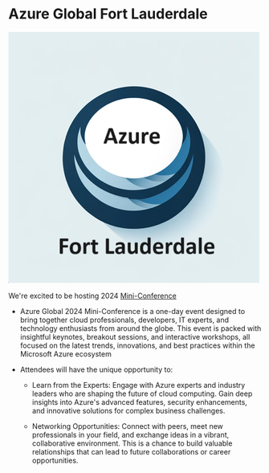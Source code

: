# Azure Global Fort Lauderdale

![Azure Global Fort Lauderdale](AzureGlobalFortLauderdale.png)

We're excited to be hosting 2024 [Mini-Conference](https://www.meetup.com/microsoft-azure-broward-county-florida/events/299908640/?isFirstPublish=true)

* Azure Global 2024 Mini-Conference is a one-day event designed to bring together cloud professionals, developers, IT experts, and technology enthusiasts from around the globe. This event is packed with insightful keynotes, breakout sessions, and interactive workshops, all focused on the latest trends, innovations, and best practices within the Microsoft Azure ecosystem

* Attendees will have the unique opportunity to:
    * Learn from the Experts: Engage with Azure experts and industry leaders who are shaping the future of cloud computing. Gain deep insights into Azure's advanced features, security enhancements, and innovative solutions for complex business challenges.

    * Networking Opportunities: Connect with peers, meet new professionals in your field, and exchange ideas in a vibrant, collaborative environment. This is a chance to build valuable relationships that can lead to future collaborations or career opportunities.
